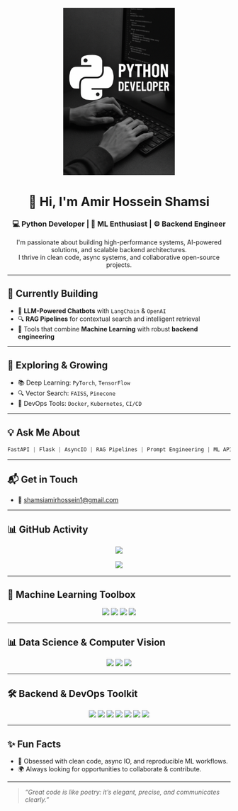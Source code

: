 
<p align="center">
  <img src="amir.png" alt="Python Developer Banner" width="50%" />
</p>

<h1 align="center">👋 Hi, I'm Amir Hossein Shamsi</h1>
<h3 align="center">💻 Python Developer | 🧠 ML Enthusiast | ⚙️ Backend Engineer</h3>

<p align="center">
  I'm passionate about building high-performance systems, AI-powered solutions, and scalable backend architectures.<br />
  I thrive in clean code, async systems, and collaborative open-source projects.
</p>

---

## 🚧 Currently Building

- 🤖 **LLM-Powered Chatbots** with `LangChain` & `OpenAI`
- 🔍 **RAG Pipelines** for contextual search and intelligent retrieval
- 🔧 Tools that combine **Machine Learning** with robust **backend engineering**

---

## 🌱 Exploring & Growing

- 📚 Deep Learning: `PyTorch`, `TensorFlow`
- 🔍 Vector Search: `FAISS`, `Pinecone`
- 🐳 DevOps Tools: `Docker`, `Kubernetes`, `CI/CD`

---

## 💡 Ask Me About

```python
FastAPI | Flask | AsyncIO | RAG Pipelines | Prompt Engineering | ML APIs | Postgres & Redis
````

---

## 📬 Get in Touch

* 📧 [shamsiamirhossein1@gmail.com](mailto:shamsiamirhossein1@gmail.com)


---

## 📊 GitHub Activity

<p align="center">
  <img src="https://github-readme-stats.vercel.app/api?username=Amir-Hossein-shamsi&show_icons=true&theme=tokyonight&hide_border=true" />
</p>

<p align="center">
  <img src="https://github-readme-stats.vercel.app/api/top-langs/?username=Amir-Hossein-shamsi&layout=compact&theme=tokyonight&hide_border=true" />
</p>

---

## 🧠 Machine Learning Toolbox

<p align="center">
  <img src="https://img.shields.io/badge/Python-3776AB?style=flat-square&logo=python&logoColor=white" />
  <img src="https://img.shields.io/badge/PyTorch-EE4C2C?style=flat-square&logo=pytorch&logoColor=white" />
  <img src="https://img.shields.io/badge/TensorFlow-FF6F00?style=flat-square&logo=tensorflow&logoColor=white" />
  <img src="https://img.shields.io/badge/Scikit--Learn-F7931E?style=flat-square&logo=scikit-learn&logoColor=white" />
</p>

---

## 📊 Data Science & Computer Vision

<p align="center">
  <img src="https://img.shields.io/badge/Pandas-150458?style=flat-square&logo=pandas&logoColor=white" />
  <img src="https://img.shields.io/badge/NumPy-013243?style=flat-square&logo=numpy&logoColor=white" />
  <img src="https://img.shields.io/badge/OpenCV-5C3EE8?style=flat-square&logo=opencv&logoColor=white" />
</p>

---

## 🛠️ Backend & DevOps Toolkit

<p align="center">
  <img src="https://img.shields.io/badge/FastAPI-009688?style=flat-square&logo=fastapi&logoColor=white" />
  <img src="https://img.shields.io/badge/Django-092E20?style=flat-square&logo=django&logoColor=white" />
  <img src="https://img.shields.io/badge/Docker-2496ED?style=flat-square&logo=docker&logoColor=white" />
  <img src="https://img.shields.io/badge/Kubernetes-326CE5?style=flat-square&logo=kubernetes&logoColor=white" />
  <img src="https://img.shields.io/badge/PostgreSQL-316192?style=flat-square&logo=postgresql&logoColor=white" />
  <img src="https://img.shields.io/badge/Redis-DC382D?style=flat-square&logo=redis&logoColor=white" />
  <img src="https://img.shields.io/badge/Elasticsearch-005571?style=flat-square&logo=elasticsearch&logoColor=white" />

</p>

---

## ✨ Fun Facts
* 🔁 Obsessed with clean code, async IO, and reproducible ML workflows.
* 🌍 Always looking for opportunities to collaborate & contribute.

---

> *“Great code is like poetry: it’s elegant, precise, and communicates clearly.”*

